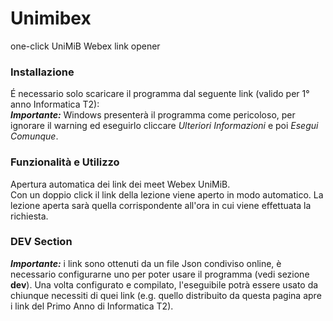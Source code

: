 # Unimibex
one-click UniMiB Webex link opener

### Installazione
É necessario solo scaricare il programma dal seguente link (valido per 1° anno Informatica T2):  
***Importante:*** Windows presenterà il programma come pericoloso, per ignorare il warning ed eseguirlo cliccare _Ulteriori Informazioni_ e poi _Esegui Comunque_.

### Funzionalità e Utilizzo
Apertura automatica dei link dei meet Webex UniMiB.  
Con un doppio click il link della lezione viene aperto in modo automatico. La lezione aperta sarà quella corrispondente all'ora in cui viene effettuata la richiesta.

### DEV Section
***Importante:*** i link sono ottenuti da un file Json condiviso online, è necessario configurarne uno per poter usare il programma (vedi sezione **dev**). Una volta configurato e compilato, l'eseguibile potrà essere usato da chiunque necessiti di quei link (e.g. quello distribuito da questa pagina apre i link del Primo Anno di Informatica T2).
